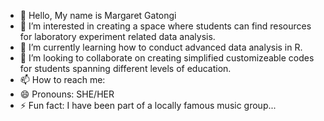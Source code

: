 - 👋 Hello, My name is Margaret Gatongi
- 👀 I’m interested in creating a space where students can find resources for laboratory experiment related data analysis. 
- 🌱 I’m currently learning how to conduct advanced data analysis in R.
- 💞️ I’m looking to collaborate on creating simplified customizeable codes for students spanning different levels of education.
- 📫 How to reach me: 
- 😄 Pronouns: SHE/HER
- ⚡ Fun fact: I have been part of a locally famous music group...

<!---
gatongimw/gatongimw is a ✨ special ✨ repository because its `README.md` (this file) appears on your GitHub profile.
You can click the Preview link to take a look at your changes.
--->
